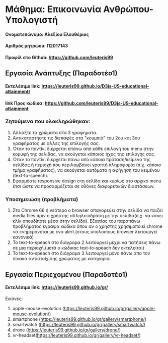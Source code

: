 # Μάθημα: Επικοινωνία Ανθρώπου-Υπολογιστή

 #### Ονοματεπώνυμο: Αλεξίου Ελευθέριος
 #### Αριθμός μητρώου: Π2017143
 #### Προφίλ στο Github: https://github.com/leuteris99
 
 ## Εργασία Ανάπτυξης (Παραδοτέο1)
 
 #### Εκτελέσιμο link: https://leuteris99.github.io/D3js-US-educational-attainment/
 #### link Προς κώδικα: https://github.com/leuteris99/D3js-US-educational-attainment
 
 ### Ζητούμενα που ολοκληρώθηκαν:
 1. Αλλάξτε τα χρώματα στα 3 γραφήματα.
 2. Αντικαταστήστε τις διεπαφές στα "κουμπιά" του 2ου και 3ου γραφήματος με άλλες της επιλογής σας.
 3. Όταν το ποντίκι διέρχεται επάνω από κάθε επιλογή του menu στην κορυφή της σελίδας, να ακούγεται κάποιος ήχος της επιλογής σας.
 4. Όταν το ποντίκι διέρχεται πάνω από κάποια πρόταση/κείμενο της σελίδας ή περιοχή που περιλαμβάνει γραπτή πληροφορία (π.χ. κάποιο τμήμα γραφήματος), να ακούγεται αυτόματα η αφήγηση του κειμένου (text-to-speech).
 5. Εφαρμόστε responsive design στη σελίδα και κυρίως στο αρχικό menu έτσι ώστε να προσαρμόζεται σε οθόνες διαφορετικών διαστάσεων.
 
 ### Υποσημειώση (προβλήματα)
 1. Στο Chrome 66 ή νεότερο ο browser απαγορεύει στην σελίδα να παιζεί media files πριν ο χρήστης αλληλεπιδράση με την σελίδα(π.χ. να
 κάνει κλίκ οπουδίποτε μέσα στην σελίδα). Εξαιτίας του παραπάνω προβλήματος έγραψα κώδικα όπου αν ο χρηστης χρησιμοποιεί chrome να
 ενημερόνεται με ενα alert.(στους υπολοιπους browser λειτουργεί κανονικά)
 2. Το text-to-speach στο διάγραμα 2 λειτουργεί μέχρι να πατήσεις πάνω σε μια περιοχή.(μετά ο κώδικας text-to-speach δεν εκτελείται)
 3. Το text-to-speach στο διάγραμα 3 λειτουργεί μόνο πάνω άπο τον πίνακα αντιστοίχισης χρώματος με κατηγορία.
 
 ## Εργασία Περιεχομένου (Παραδοτέο1)
 
 #### Εκτελέσιμο link: https://leuteris99.github.io/gr/
 
 Εικόνες:
1. apple-mouse-evolution (https://leuteris99.github.io/gr/gallery/apple-mouse-evolution/)
2. smartphone (https://leuteris99.github.io/gr/gallery/smartphone/)
3. smartwatch (https://leuteris99.github.io/gr/gallery/smartwatch/)
4. drone (https://leuteris99.github.io/gr/gallery/drone/)
5. vr-headset(https://leuteris99.github.io/gr/gallery/vr-headset/)
